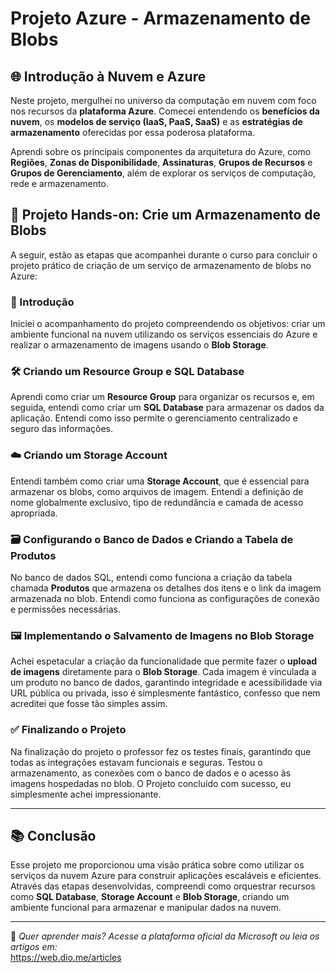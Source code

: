 # Projeto Azure - Armazenamento de Blobs

## 🌐 Introdução à Nuvem e Azure

Neste projeto, mergulhei no universo da computação em nuvem com foco nos recursos da **plataforma Azure**. Comecei entendendo os **benefícios da nuvem**, os **modelos de serviço (IaaS, PaaS, SaaS)** e as **estratégias de armazenamento** oferecidas por essa poderosa plataforma.

Aprendi sobre os principais componentes da arquitetura do Azure, como **Regiões**, **Zonas de Disponibilidade**, **Assinaturas**, **Grupos de Recursos** e **Grupos de Gerenciamento**, além de explorar os serviços de computação, rede e armazenamento.

## 🚀 Projeto Hands-on: Crie um Armazenamento de Blobs

A seguir, estão as etapas que acompanhei durante o curso para concluir o projeto prático de criação de um serviço de armazenamento de blobs no Azure:

### 📌 Introdução
Iniciei o acompanhamento do projeto compreendendo os objetivos: criar um ambiente funcional na nuvem utilizando os serviços essenciais do Azure e realizar o armazenamento de imagens usando o **Blob Storage**.

### 🛠️ Criando um Resource Group e SQL Database
Aprendi como criar um **Resource Group** para organizar os recursos e, em seguida, entendi como criar um **SQL Database** para armazenar os dados da aplicação. Entendi como isso permite o gerenciamento centralizado e seguro das informações.

### ☁️ Criando um Storage Account
Entendi também como criar uma **Storage Account**, que é essencial para armazenar os blobs, como arquivos de imagem. Entendi a definição de nome globalmente exclusivo, tipo de redundância e camada de acesso apropriada.

### 🗃️ Configurando o Banco de Dados e Criando a Tabela de Produtos
No banco de dados SQL, entendi como funciona a criação da tabela chamada **Produtos** que armazena os detalhes dos itens e o link da imagem armazenada no blob. Entendi como funciona as configurações de conexão e permissões necessárias.

### 🖼️ Implementando o Salvamento de Imagens no Blob Storage
Achei espetacular a criação da funcionalidade que permite fazer o **upload de imagens** diretamente para o **Blob Storage**. Cada imagem é vinculada a um produto no banco de dados, garantindo integridade e acessibilidade via URL pública ou privada, isso é simplesmente fantástico, confesso que nem acreditei que fosse tão simples assim.

### ✅ Finalizando o Projeto
Na finalização do projeto o professor fez os testes finais, garantindo que todas as integrações estavam funcionais e seguras. Testou o armazenamento, as conexões com o banco de dados e o acesso às imagens hospedadas no blob. O Projeto concluído com sucesso, eu simplesmente achei impressionante.

---

## 📚 Conclusão

Esse projeto me proporcionou uma visão prática sobre como utilizar os serviços da nuvem Azure para construir aplicações escaláveis e eficientes. Através das etapas desenvolvidas, compreendi como orquestrar recursos como **SQL Database**, **Storage Account** e **Blob Storage**, criando um ambiente funcional para armazenar e manipular dados na nuvem.

---

🔗 *Quer aprender mais? Acesse a plataforma oficial da Microsoft ou leia os artigos em:*  
https://web.dio.me/articles
